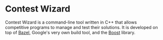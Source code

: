 # Contest Wizard

Contest Wizard is a command-line tool written in C++ that allows competitive programs to manage and test their solutions.
It is developed on top of [Bazel](http://bazel.io), Google's very own build tool, and the [Boost](http://www.boost.org) library.
